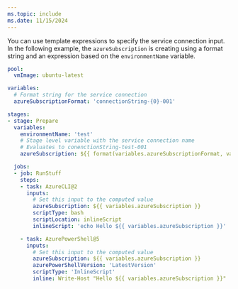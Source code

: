 ```yaml
---
ms.topic: include
ms.date: 11/15/2024
---
```


You can use template expressions to specify the service connection input. In the following example, the `azureSubscription` is creating using a format string and an expression based on the `environmentName` variable.

```yml
pool:
  vmImage: ubuntu-latest

variables:
  # Format string for the service connection
  azureSubscriptionFormat: 'connectionString-{0}-001'

stages:
- stage: Prepare
  variables:
    environmentName: 'test'
    # Stage level variable with the service connection name
    # Evaluates to conenctionString-test-001
    azureSubscription: ${{ format(variables.azureSubscriptionFormat, variables.environmentName) }}

  jobs:
  - job: RunStuff
    steps:
    - task: AzureCLI@2
      inputs:
        # Set this input to the computed value
        azureSubscription: ${{ variables.azureSubscription }}
        scriptType: bash
        scriptLocation: inlineScript
        inlineScript: 'echo Hello ${{ variables.azureSubscription }}'

    - task: AzurePowerShell@5
      inputs:
        # Set this input to the computed value
        azureSubscription: ${{ variables.azureSubscription }}
        azurePowerShellVersion: 'LatestVersion'
        scriptType: 'InlineScript'
        inline: Write-Host "Hello ${{ variables.azureSubscription }}"
```